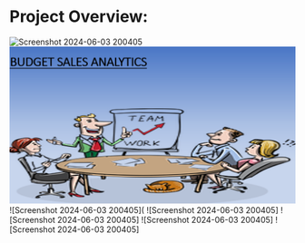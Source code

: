 # Project Overview:

![Screenshot 2024-06-03 200405](https://github.com/Ashinsarkarlahiri/Budget-sales-analytics-project/assets/153322941/d59355e7-edda-4c16-b80e-33c54b3b8a81)
![Screenshot 2024-06-03 200405](https://github.com/Ashinsarkarlahiri/Budget-sales-analytics-project/blob/main/Screenshot%202024-12-24%20184206.png)
![Screenshot 2024-06-03 200405](
![Screenshot 2024-06-03 200405]
![Screenshot 2024-06-03 200405]
![Screenshot 2024-06-03 200405]
![Screenshot 2024-06-03 200405]
